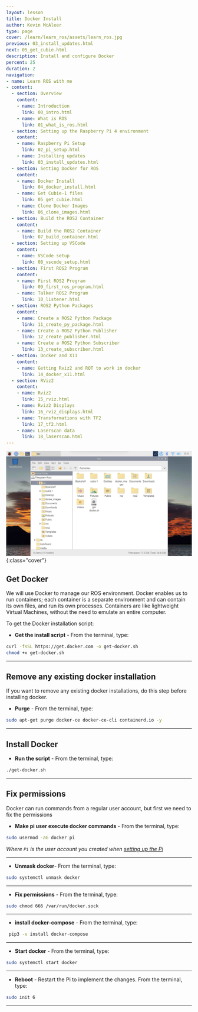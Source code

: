 ```yaml
---
layout: lesson
title: Docker Install
author: Kevin McAleer
type: page
cover: /learn/learn_ros/assets/learn_ros.jpg
previous: 03_install_updates.html
next: 05_get_cubie.html
description: Install and configure Docker
percent: 25
duration: 2
navigation:
- name: Learn ROS with me
- content:
  - section: Overview
    content:
    - name: Introduction
      link: 00_intro.html
    - name: What is ROS
      link: 01_what_is_ros.html
  - section: Setting up the Raspberry Pi 4 environment
    content:
    - name: Raspberry Pi Setup
      link: 02_pi_setup.html
    - name: Installing updates
      link: 03_install_updates.html
  - section: Setting Docker for ROS
    content:
    - name: Docker Install
      link: 04_docker_install.html
    - name: Get Cubie-1 files
      link: 05_get_cubie.html
    - name: Clone Docker Images
      link: 06_clone_images.html
  - section: Build the ROS2 Container
    content:
    - name: Build the ROS2 Container
      link: 07_build_container.html
  - section: Setting up VSCode
    content:
    - name: VSCode setup
      link: 08_vscode_setup.html
  - section: First ROS2 Program
    content:
    - name: First ROS2 Program
      link: 09_first_ros_program.html
    - name: Talker ROS2 Program
      link: 10_listener.html
  - section: ROS2 Python Packages
    content:
    - name: Create a ROS2 Python Package
      link: 11_create_py_package.html
    - name: Create a ROS2 Python Publisher
      link: 12_create_publisher.html
    - name: Create a ROS2 Python Subscriber
      link: 13_create_subscriber.html
  - section: Docker and X11
    content:
    - name: Getting Rviz2 and RQT to work in docker
      link: 14_docker_x11.html
  - section: RViz2
    content:
    - name: Rviz2
      link: 15_rviz.html
    - name: Rviz2 Displays
      link: 16_rviz_displays.html
    - name: Transformations with TF2
      link: 17_tf2.html
    - name: Laserscan data
      link: 18_laserscan.html
---
```



![Screenshot of the imager tool](assets/rpi_desktop.jpg){:class="cover"}

## Get Docker

We will use Docker to manage our ROS environment. Docker enables us to run containers; each container is a separate environment and can contain its own files, and run its own processes. Containers are like lightweight Virtual Machines, without the need to emulate an entire computer.

To get the Docker installation script:

* **Get the install script** - From the terminal, type:

```bash
curl -fsSL https://get.docker.com -o get-docker.sh
chmod +x get-docker.sh 
```

---

## Remove any existing docker installation

If you want to remove any existing docker installations, do this step before installing docker.

* **Purge** - From the terminal, type:

```bash
sudo apt-get purge docker-ce docker-ce-cli containerd.io -y
```

---

## Install Docker

* **Run the script** - From the terminal, type:

```bash
./get-docker.sh
```

---

## Fix permissions

Docker can run commands from a regular user account, but first we need to fix the permissions

* **Make pi user execute docker commands** - From the terminal, type:

```bash
sudo usermod -aG docker pi
```

*Where `Pi` is the user account you created when [setting up the Pi](02_pi_setup#setup-the-sd-card-using-raspberry-pi-imager)*

---

* **Unmask docker**- From the terminal, type:

```bash
sudo systemctl unmask docker
```

---

* **Fix permissions** - From the terminal, type:

```bash
sudo chmod 666 /var/run/docker.sock
```

---

* **install docker-compose** - From the terminal, type:

```bash
 pip3 -v install docker-compose
```

---

* **Start docker** - From the terminal, type:

```bash
sudo systemctl start docker
```

---

* **Reboot** - Restart the Pi to implement the changes. From the terminal, type:

```bash
sudo init 6
```

---
